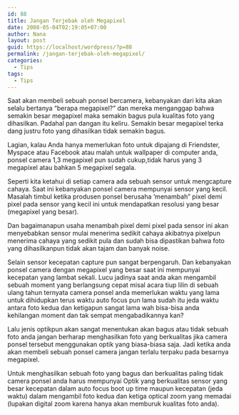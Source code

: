 ```yaml
---
id: 88
title: Jangan Terjebak oleh Megapixel
date: 2008-05-04T02:19:05+07:00
author: Nana
layout: post
guid: https://localhost/wordpress/?p=88
permalink: /jangan-terjebak-oleh-megapixel/
categories:
  - Tips
tags:
  - Tips
---
```

Saat akan membeli sebuah ponsel bercamera, kebanyakan dari kita akan selalu bertanya “berapa megapixel?” dan mereka menganggap bahwa semakin besar megapixel maka semakin bagus pula kualitas foto yang dihasilkan. Padahal pan dangan itu keliru. Semakin besar megapixel terka dang justru foto yang dihasilkan tidak semakin bagus.

Lagian, kalau Anda hanya memerlukan foto untuk dipajang di Friendster, Myspace atau Facebook atau malah untuk wallpaper di computer anda, ponsel camera 1,3 megapixel pun sudah cukup,tidak harus yang 3 megapixel atau bahkan 5 megapixel segala.

Seperti kita ketahui di setiap camera ada sebuah sensor untuk mengcapture cahaya. Saat ini kebanyakan ponsel camera mempunyai sensor yang kecil. Masalah timbul ketika produsen ponsel berusaha ‘menambah” pixel demi pixel pada sensor yang kecil ini untuk mendapatkan resolusi yang besar (megapixel yang besar).

Dan bagaimanapun usaha menambah pixel demi pixel pada sensor ini akan menyebabkan sensor mulai menerima sedikit cahaya akibatnya pixelpun menerima cahaya yang sedikit pula dan sudah bisa dipastikan bahwa foto yang dihasilkanpun tidak akan tajam dan banyak noise.

Selain sensor kecepatan capture pun sangat berpengaruh. Dan kebanyakan ponsel camera dengan megapixel yang besar saat ini mempunyai kecepatan yang lambat sekali. Lucu jadinya saat anda akan mengambil sebuah moment yang berlangsung cepat misal acara tiup lilin di sebuah ulang tahun ternyata camera ponsel anda memerlukan waktu yang lama untuk dihidupkan terus waktu auto focus pun lama sudah itu jeda waktu antara foto kedua dan ketigapun sangat lama wah bisa-bisa anda kehilangan moment dan tak sempat mengabadikannya kan?

Lalu jenis optikpun akan sangat menentukan akan bagus atau tidak sebuah foto anda jangan berharap menghasilkan foto yang berkualitas jika camera ponsel tersebut menggunakan optik yang biasa-biasa saja. Jadi ketika anda akan membeli sebuah ponsel camera jangan terlalu terpaku pada besarnya megapixel.

Untuk menghasilkan sebuah foto yang bagus dan berkualitas paling tidak camera ponsel anda harus mempunyai Optik yang berkualitas sensor yang besar kecepatan dalam auto focus boot up time maupun kecepatan (jeda waktu) dalam mengambil foto kedua dan ketiga optical zoom yang memadai (lupakan digital zoom karena hanya akan memburuk kualitas foto anda).